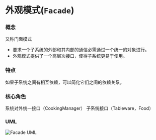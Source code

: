 # 外观模式(`Facade`)

### 概念
又称门面模式
* 要求一个子系统的外部和其内部的通信必需通过一个统一的对象进行。
* 外观模式提供了一个高层次接口，使得子系统更易于使用。

### 特点
如果子系统之间有相互依赖，可以简化它们之间的依赖关系。

### 核心角色
系统对外统一接口（CookingManager）
子系统接口（Tableware，Food）

### UML
![Facade UML](https://upload-images.jianshu.io/upload_images/1893416-931d82ceab9e5e62.png?imageMogr2/auto-orient/strip%7CimageView2/2/w/1240)
